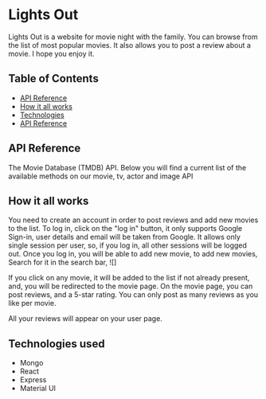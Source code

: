 # Lights Out

Lights Out is a website for movie night with the family. You can browse from the list of most popular movies. It also allows you to post a review about a movie. I hope you enjoy it. 

## Table of Contents
* [API Reference](#api-reference)
* [How it all works ](#how-it-all-works)
* [Technologies](#technologies)
* [API Reference](#api-reference)







## API Reference
The Movie Database (TMDB) API. Below you will find a current list of the available methods on our movie, tv, actor and image API


## How it all works

You need to create an account in order to post reviews and add new movies to the list.
To log in, click on the "log in" button, it only supports Google Sign-in, user details and email will be taken from Google.
It allows only single session per user, so, if you log in, all other sessions will be logged out.
Once you log in, you will be able to add new movie, to add new movies, Search for it in the search bar,
![]

If you click on any movie, it will be added to the list if not already present, and, you will be redirected to the movie page.
On the movie page, you can post reviews, and a 5-star rating. You can only post as many reviews as you like per movie.

All your reviews will appear on your user page.

## Technologies used
* Mongo 
* React
* Express
* Material UI